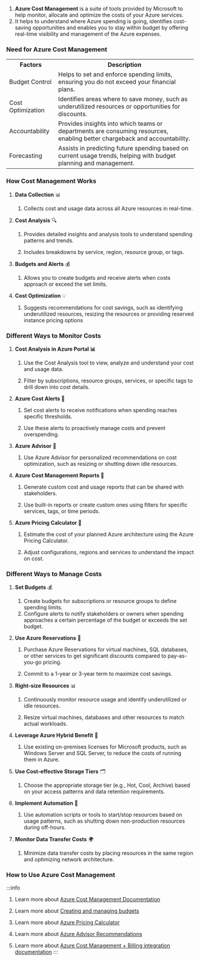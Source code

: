 1.  **Azure Cost Management** is a suite of tools provided by Microsoft to help
    monitor, allocate and optimize the costs of your Azure services.
2.  It helps to understand where Azure spending is going, identifies cost-saving
    opportunities and enables you to stay within budget by offering real-time
    visibility and management of the Azure expenses.

### Need for Azure Cost Management

 <table class="combine-table">
  <tr>
    <th>Factors</th>
    <th>Description</th>
  </tr>
  <tr>
    <td>Budget Control</td>
    <td>Helps to set and enforce spending limits, ensuring you do not exceed your financial plans.</td>
  </tr>
  <tr>
    <td>Cost Optimization</td>
    <td>Identifies areas where to save money, such as underutilized resources or opportunities for discounts.</td>
  </tr>
  <tr>
    <td>Accountability</td>
    <td>Provides insights into which teams or departments are consuming resources, enabling better chargeback and accountability.</td>
  </tr>
  <tr>
    <td>Forecasting</td>
    <td>Assists in predicting future spending based on current usage trends, helping with budget planning and management.</td>
  </tr>
</table>

### How Cost Management Works

1. <span class="custom-header">**Data Collection**</span> 📊

   1. Collects cost and usage data across all Azure resources in real-time.

2. <span class="custom-header">**Cost Analysis**</span> 🔍

   1. Provides detailed insights and analysis tools to understand spending
      patterns and trends.

   2. Includes breakdowns by service, region, resource group, or tags.

3. <span class="custom-header">**Budgets and Alerts**</span> 💰

   1. Allows you to create budgets and receive alerts when costs approach or
      exceed the set limits.

4. <span class="custom-header">**Cost Optimization**</span> 💡

   1. Suggests recommendations for cost savings, such as identifying
      underutilized resources, resizing the resources or providing reserved
      instance pricing options

### Different Ways to Monitor Costs

1. <span class="custom-header">**Cost Analysis in Azure Portal 📊**</span>

   1. Use the Cost Analysis tool to view, analyze and understand your cost and
      usage data.

   2. Filter by subscriptions, resource groups, services, or specific tags to
      drill down into cost details.

2. <span class="custom-header">**Azure Cost Alerts 🔔**</span>

   1. Set cost alerts to receive notifications when spending reaches specific
      thresholds.

   2. Use these alerts to proactively manage costs and prevent overspending.

3. <span class="custom-header">**Azure Advisor**</span> 💼

   1. Use Azure Advisor for personalized recommendations on cost optimization,
      such as resizing or shutting down idle resources.

4. <span class="custom-header">**Azure Cost Management Reports 📑** </span>

   1. Generate custom cost and usage reports that can be shared with
      stakeholders.

   2. Use built-in reports or create custom ones using filters for specific
      services, tags, or time periods.

5. <span class="custom-header">**Azure Pricing Calculator 💸**</span>

   1. Estimate the cost of your planned Azure architecture using the Azure
      Pricing Calculator.

   2. Adjust configurations, regions and services to understand the impact on
      cost.

### Different Ways to Manage Costs

1. <span class="custom-header">**Set Budgets**</span> 💰

   1. Create budgets for subscriptions or resource groups to define spending
      limits.
   2. Configure alerts to notify stakeholders or owners when spending approaches
      a certain percentage of the budget or exceeds the set budget.

2. <span class="custom-header">**Use Azure Reservations**</span> 📆

   1. Purchase Azure Reservations for virtual machines, SQL databases, or other
      services to get significant discounts compared to pay-as-you-go pricing.

   2. Commit to a 1-year or 3-year term to maximize cost savings.

3. <span class="custom-header">**Right-size Resources**</span> 📊

   1. Continuously monitor resource usage and identify underutilized or idle
      resources.

   2. Resize virtual machines, databases and other resources to match actual
      workloads.

4. <span class="custom-header">**Leverage Azure Hybrid Benefit**</span> 🔗

   1. Use existing on-premises licenses for Microsoft products, such as Windows
      Server and SQL Server, to reduce the costs of running them in Azure.

5. <span class="custom-header">**Use Cost-effective Storage Tiers**</span> 🗂️

   1. Choose the appropriate storage tier (e.g., Hot, Cool, Archive) based on
      your access patterns and data retention requirements.

6. <span class="custom-header">**Implement Automation**</span> 🤖

   1. Use automation scripts or tools to start/stop resources based on usage
      patterns, such as shutting down non-production resources during off-hours.

7. <span class="custom-header">**Monitor Data Transfer Costs**</span> 🌍

   1. Minimize data transfer costs by placing resources in the same region and
      optimizing network architecture.

### How to Use Azure Cost Management

:::info

1. Learn more about
   [Azure Cost Management Documentation](https://learn.microsoft.com/en-us/azure/cost-management-billing/)

2. Learn more about
   [Creating and managing budgets](https://learn.microsoft.com/en-us/azure/cost-management-billing/costs/tutorial-acm-create-budgets?tabs=psbudget)

3. Learn more about
   [Azure Pricing Calculator](https://learn.microsoft.com/en-us/azure/cost-management-billing/costs/pricing-calculator)

4. Learn more about
   [Azure Advisor Recommendations](https://learn.microsoft.com/en-us/azure/advisor/advisor-cost-recommendations)

5. Learn more about
   [Azure Cost Management + Billing integration documentation](https://learn.microsoft.com/en-us/azure/cost-management-billing/costs/quick-insights-power-bi)
   :::
